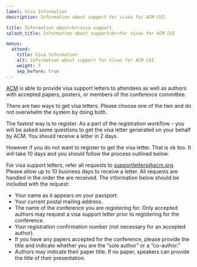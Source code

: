 ```yaml
---
label: Visa Information
description: Information about support for visas for ACM CUI.

title: Information about<br>visa support
splash_title: Information about support<br>for visas for ACM CUI

menus:
  attend:
    title: Visa Information
    alt: Information about support for visas for ACM CUI.
    weight: 7
    sep_before: true
---
```


[ACM](https://acm.org "The Association for Computing Machinery") is able to provide visa support letters to attendees as well as authors with accepted papers, posters, or members of the conference committee.

There are two ways to get visa letters. Please choose one of the two and do not overwhelm the system by doing both.

The fastest way is to register. As a part of the registration workflow – you will be asked some questions to get the visa letter generated on your behalf by ACM. You should receive a letter in 2 days.

However if you do not want to register to get the visa letter. That is ok too. It will take 10 days and you should follow the process outlined below.

For visa support letters, refer all requests to [supportletters@acm.org](mailto:supportletters@acm.org "Email ACM for a visa support letter"). Please allow up to 10 business days to receive a letter. All requests are handled in the order the are received. The information below should be included with the request:

* Your name as it appears on your passport.
* Your current postal mailing address.
* The name of the conference you are registering for. Only accepted authors may request a visa support letter prior to registering for the conference.
* Your registration confirmation number (not necessary for an accepted author).
* If you have any papers accepted for the conference, please provide the title and indicate whether you are the “sole author” or a “co-author.”
* Authors may indicate their paper title. If no paper, speakers can provide the title of their presentation.
